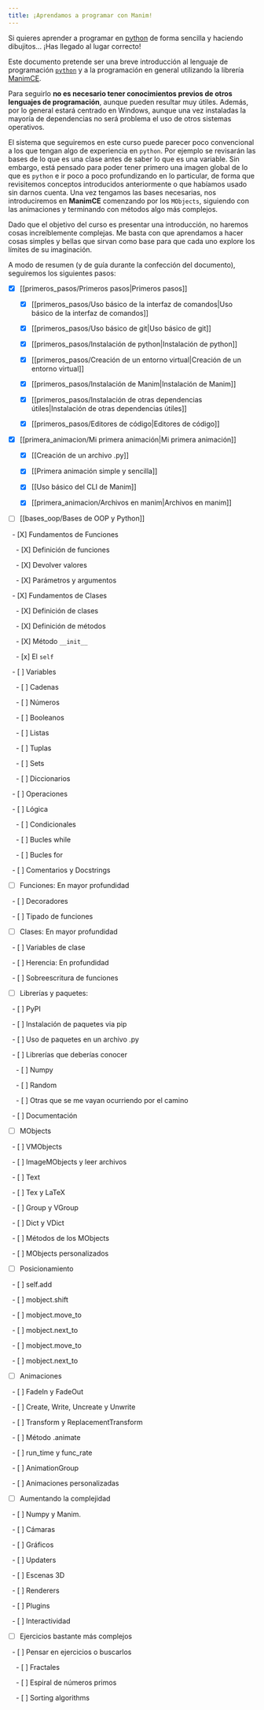 ```yaml
---
title: ¡Aprendamos a programar con Manim!
---
```


Si quieres aprender a programar en [python](https://es.python.org/) de forma sencilla y haciendo dibujitos... ¡Has llegado al lugar correcto!

Este documento pretende ser una breve introducción al lenguaje de programación [`python`](https://www.python.org/) y a la programación en general utilizando la librería [ManimCE](https://www.manim.community/).

  

Para seguirlo **no es necesario tener conocimientos previos de otros lenguajes de programación**, aunque pueden resultar muy útiles. Además, por lo general estará centrado en Windows, aunque una vez instaladas la mayoría de dependencias no será problema el uso de otros sistemas operativos.

  

El sistema que seguiremos en este curso puede parecer poco convencional a los que tengan algo de experiencia en `python`. Por ejemplo se revisarán las bases de lo que es una clase antes de saber lo que es una variable. Sin embargo, está pensado para poder tener primero una imagen global de lo que es `python` e ir poco a poco profundizando en lo particular, de forma que revisitemos conceptos introducidos anteriormente o que habíamos usado sin darnos cuenta. Una vez tengamos las bases necesarias, nos introduciremos en **ManimCE** comenzando por los `MObjects`, siguiendo con las animaciones y terminando con métodos algo más complejos.

  

Dado que el objetivo del curso es presentar una introducción, no haremos cosas increíblemente complejas. Me basta con que aprendamos a hacer cosas simples y bellas que sirvan como base para que cada uno explore los límites de su imaginación.

  

A modo de resumen (y de guía durante la confección del documento), seguiremos los siguientes pasos:

- [X] [[primeros_pasos/Primeros pasos|Primeros pasos]]
	- [x] [[primeros_pasos/Uso básico de la interfaz de comandos|Uso básico de la interfaz de comandos]]
	- [x] [[primeros_pasos/Uso básico de git|Uso básico de git]]
	- [x] [[primeros_pasos/Instalación de python|Instalación de python]]
	- [x] [[primeros_pasos/Creación de un entorno virtual|Creación de un entorno virtual]]
	- [x] [[primeros_pasos/Instalación de Manim|Instalación de Manim]]
	- [x] [[primeros_pasos/Instalación de otras dependencias útiles|Instalación de otras dependencias útiles]]
	- [x] [[primeros_pasos/Editores de código|Editores de código]]
        


- [X] [[primera_animacion/Mi primera animación|Mi primera animación]]
	- [x] [[Creación de un archivo .py]]
	- [x] [[Primera animación simple y sencilla]]
	- [x] [[Uso básico del CLI de Manim]]
	- [x] [[primera_animacion/Archivos en manim|Archivos en manim]]
  

- [ ] [[bases_oop/Bases de OOP y Python]]

  - [X] Fundamentos de Funciones

    - [X] Definición de funciones

    - [X] Devolver valores

    - [X] Parámetros y argumentos

  

  - [X] Fundamentos de Clases

    - [X] Definición de clases

    - [X] Definición de métodos

    - [X] Método `__init__`

    - [x] El `self`

  - [ ] Variables

    - [ ] Cadenas

    - [ ] Números

    - [ ] Booleanos

    - [ ] Listas

    - [ ] Tuplas

    - [ ] Sets

    - [ ] Diccionarios

  - [ ] Operaciones

  - [ ] Lógica

    - [ ] Condicionales

    - [ ] Bucles while

    - [ ] Bucles for

  - [ ] Comentarios y Docstrings

- [ ] Funciones: En mayor profundidad

  - [ ] Decoradores

  - [ ] Tipado de funciones

  

- [ ] Clases: En mayor profundidad

  - [ ] Variables de clase

  - [ ] Herencia: En profundidad

  - [ ] Sobreescritura de funciones

  

- [ ] Librerías y paquetes:

  - [ ] PyPI

  - [ ] Instalación de paquetes via pip

  - [ ] Uso de paquetes en un archivo .py

  - [ ] Librerías que deberías conocer

    - [ ] Numpy

    - [ ] Random

    - [ ] Otras que se me vayan ocurriendo por el camino

  - [ ] Documentación

- [ ] MObjects

  - [ ] VMObjects

  - [ ] ImageMObjects y leer archivos

  - [ ] Text

  - [ ] Tex y LaTeX

  - [ ] Group y VGroup

  - [ ] Dict y VDict

  - [ ] Métodos de los MObjects

  - [ ] MObjects personalizados

  

- [ ] Posicionamiento

  - [ ] self.add

  - [ ] mobject.shift

  - [ ] mobject.move_to

  - [ ] mobject.next_to

  - [ ] mobject.move_to

  - [ ] mobject.next_to

  

- [ ] Animaciones

  

  - [ ] FadeIn y FadeOut

  - [ ] Create, Write, Uncreate y Unwrite

  - [ ] Transform y ReplacementTransform

  - [ ] Método .animate

  - [ ] run_time y func_rate

  - [ ] AnimationGroup

  - [ ] Animaciones personalizadas

  

- [ ] Aumentando la complejidad

  

  - [ ] Numpy y Manim.

  - [ ] Cámaras

  - [ ] Gráficos

  - [ ] Updaters

  - [ ] Escenas 3D

  - [ ] Renderers

  - [ ] Plugins

  - [ ] Interactividad

  

- [ ] Ejercicios bastante más complejos

  

  - [ ] Pensar en ejercicios o buscarlos

    - [ ] Fractales

    - [ ] Espiral de números primos

    - [ ] Sorting algorithms
